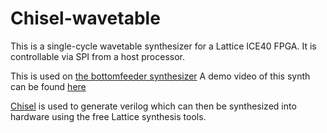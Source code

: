 # Chisel-wavetable

This is a single-cycle wavetable synthesizer for a Lattice ICE40 FPGA. It is controllable via SPI from a host processor.

This is used on [the bottomfeeder synthesizer](https://github.com/deanm1278/bottomfeeder)
A demo video of this synth can be found [here](https://youtu.be/Ub5NRgZzTfE)

[Chisel](https://chisel.eecs.berkeley.edu/) is used to generate verilog which can then be synthesized into hardware using the free Lattice synthesis tools.
